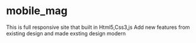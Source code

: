 # mobile_mag
This is full responsive site that built in Html5,Css3,js
Add new features from existing design and made exsting design modern

